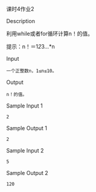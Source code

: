 课时4作业2

Description

利用while或者for循环计算n！的值。

提示：n！＝1*2*3…*n

Input

`一个正整数n，1≤n≤10。`

Output

`n！的值。`

Sample Input 1

`2`

Sample Output 1

`2`

Sample Input 2

`5`

Sample Output 2

`120`